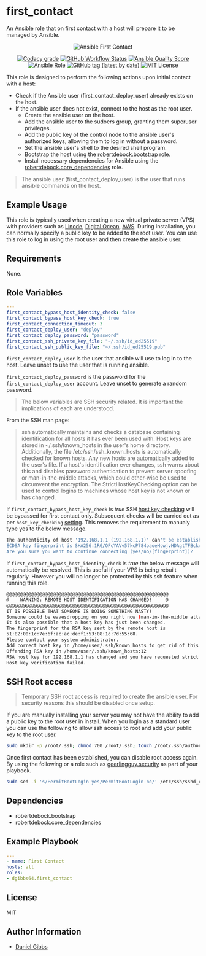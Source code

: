 # first_contact

An [Ansible](https://www.ansible.com) role that on first contact with a host will prepare it to be managed by Ansible.

<p align="center">
  <img src="https://user-images.githubusercontent.com/4478206/202930662-130cf21e-8d0c-4b4d-a9af-682c61b0b62d.png" alt="Ansible First Contact"></a>

<br>
</p>
<p align="center">
<a href="https://app.codacy.com/gh/dgibbs64/ansible-role-first_contact"><img src="https://img.shields.io/codacy/grade/1a892d499efd4dabb73beffa8d64ed01?logo=codacy&style=flat-square" alt="Codacy grade"></a>
<a href="https://github.com/dgibbs64/ansible-role-first_contact/actions/workflows/molecule.yml"><img alt="GitHub Workflow Status" src="https://img.shields.io/github/actions/workflow/status/dgibbs64/ansible-role-first_contact/molecule.yml?label=molecule&logo=ansible&style=flat-square"></a>
<a href="https://galaxy.ansible.com/dgibbs64/first_contact"><img alt="Ansible Quality Score" src="https://img.shields.io/ansible/quality/60605?logo=ansible&style=flat-square"></a>
<a href="https://galaxy.ansible.com/dgibbs64/first_contact"><img alt="Ansible Role" src="https://img.shields.io/ansible/role/d/60605?color=EE0000&logo=ansible&style=flat-square"></a>
<a href="https://galaxy.ansible.com/dgibbs64/first_contact"><img alt="GitHub tag (latest by date)" src="https://img.shields.io/github/v/tag/dgibbs64/ansible-role-first_contact?color=EE0000&label=release&logo=ansible&style=flat-square"></a>
<a href="https://github.com/dgibbs64/ansible-role-first_contact/blob/main/LICENSE.md"><img src="https://img.shields.io/github/license/gameservermanagers/docker-steamcmd?style=flat-square" alt="MIT License"></a>
</p>

This role is designed to perform the following actions upon initial contact with a host:

- Check if the Ansible user (first_contact_deploy_user) already exists on the host.
- If the ansible user does not exist, connect to the host as the root user.
  - Create the ansible user on the host.
  - Add the ansible user to the sudoers group, granting them superuser privileges.
  - Add the public key of the control node to the ansible user's authorized keys, allowing them to log in without a password.
  - Set the ansible user's shell to the desired shell program.
  - Bootstrap the host using the [robertdebock.bootstrap](https://galaxy.ansible.com/robertdebock/bootstrap) role.
  - Install necessary dependencies for Ansible using the [robertdebock.core_dependencies](https://galaxy.ansible.com/robertdebock/core_dependencies) role.

> The ansible user (first_contact_deploy_user) is the user that runs ansible commands on the host.

## Example Usage

This role is typically used when creating a new virtual private server (VPS) with providers such as [Linode](https://www.linode.com/docs/products/tools/cloud-manager/guides/manage-ssh-keys/), [Digital Ocean](https://docs.digitalocean.com/products/droplets/how-to/add-ssh-keys/), [AWS](https://docs.aws.amazon.com/opsworks/latest/userguide/security-ssh-access.html). During installation, you can normally specify a public key to be added to the root user. You can use this role to log in using the root user and then create the ansible user.

## Requirements

None.

## Role Variables

```yaml
---
first_contact_bypass_host_identity_check: false
first_contact_bypass_host_key_check: true
first_contact_connection_timeout: 3
first_contact_deploy_user: "deploy"
first_contact_deploy_password: "password"
first_contact_ssh_private_key_file: "~/.ssh/id_ed25519"
first_contact_ssh_public_key_file: "~/.ssh/id_ed25519.pub"
```

`first_contact_deploy_user` is the user that ansible will use to log in to the host. Leave unset to use the user that is running ansible.

`first_contact_deploy_password` is the password for the `first_contact_deploy_user` account. Leave unset to generate a random password.

> The below variables are SSH security related. It is important the implications of each are understood.

From the SSH man page:

> ssh automatically maintains and checks a database containing identification for all hosts it has ever been used with. Host keys are stored in ~/.ssh/known_hosts in the user's home directory. Additionally, the file /etc/ssh/ssh_known_hosts is automatically checked for known hosts. Any new hosts are automatically added to the user's file. If a host's identification ever changes, ssh warns about this and disables password authentication to prevent server spoofing or man-in-the-middle attacks, which could other‐wise be used to circumvent the encryption. The StrictHostKeyChecking option can be used to control logins to machines whose host key is not known or has changed.

If `first_contact_bypass_host_key_check` is _true_ SSH [host key checking](https://docs.ansible.com/ansible/latest/user_guide/connection_details.html#managing-host-key-checking) will be bypassed for first contact only. Subsequent checks will be carried out as per `host_key_checking` [setting](https://docs.ansible.com/ansible/latest/user_guide/connection_details.html#managing-host-key-checking). This removes the requirement to manualy type yes to the below message.

```bash
The authenticity of host '192.168.1.1 (192.168.1.1)' can't be established.
ECDSA key fingerprint is SHA256:1RG/OFcYAVv57kcP784oaoeHcwjvHDAgtTFBckveoHE.
Are you sure you want to continue connecting (yes/no/[fingerprint])?
```

If `first_contact_bypass_host_identity_check` is _true_ the below message will automatically be resolved. This is useful if your VPS is being rebuilt regularly. However you will no longer be protected by this ssh feature when running this role.

```bash
@@@@@@@@@@@@@@@@@@@@@@@@@@@@@@@@@@@@@@@@@@@@@@@@@@@@@@@@@@@
@    WARNING: REMOTE HOST IDENTIFICATION HAS CHANGED!     @
@@@@@@@@@@@@@@@@@@@@@@@@@@@@@@@@@@@@@@@@@@@@@@@@@@@@@@@@@@@
IT IS POSSIBLE THAT SOMEONE IS DOING SOMETHING NASTY!
Someone could be eavesdropping on you right now (man-in-the-middle attack)!
It is also possible that a host key has just been changed.
The fingerprint for the RSA key sent by the remote host is
51:82:00:1c:7e:6f:ac:ac:de:f1:53:08:1c:7d:55:68.
Please contact your system administrator.
Add correct host key in /home/user/.ssh/known_hosts to get rid of this message.
Offending RSA key in /home/user/.ssh/known_hosts:12
RSA host key for 192.168.1.1 has changed and you have requested strict checking.
Host key verification failed.
```

## SSH Root access

> Temporary SSH root access is required to create the ansible user. For security reasons this should be disabled once setup.

If you are manually installing your server you may not have the ability to add a public key to the root user in install. When you login as a standard user you can use the following to allow ssh access to root and add your public key to the root user.

```bash
sudo mkdir -p /root/.ssh; chmod 700 /root/.ssh; touch /root/.ssh/authorized_keys; chmod 600 /root/.ssh/authorized_keys; sudo echo "<insert public key>" > /root/.ssh/authorized_keys; sudo sed -i 's/#PermitRootLogin prohibit-password/PermitRootLogin yes/' /etc/ssh/sshd_config; sudo systemctl restart sshd
```

Once first contact has been established, you can disable root access again. By using the following or a role such as [geerlingguy.security](https://galaxy.ansible.com/geerlingguy/security) as part of your playbook.

```bash
sudo sed -i 's/PermitRootLogin yes/PermitRootLogin no/' /etc/ssh/sshd_config; sudo systemctl restart sshd
```

## Dependencies

- robertdebock.bootstrap
- robertdebock.core_dependencies

## Example Playbook

```yaml
---
- name: First Contact
hosts: all
roles:
- dgibbs64.first_contact
```

## License

MIT

## Author Information

- [Daniel Gibbs](https://danielgibbs.co.uk)
